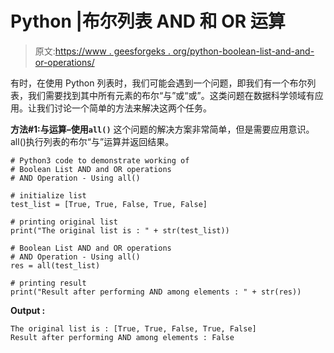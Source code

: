 # Python |布尔列表 AND 和 OR 运算

> 原文:[https://www . geesforgeks . org/python-boolean-list-and-and-or-operations/](https://www.geeksforgeeks.org/python-boolean-list-and-and-or-operations/)

有时，在使用 Python 列表时，我们可能会遇到一个问题，即我们有一个布尔列表，我们需要找到其中所有元素的布尔“与”或“或”。这类问题在数据科学领域有应用。让我们讨论一个简单的方法来解决这两个任务。

**方法#1:与运算–使用`all()`**
这个问题的解决方案非常简单，但是需要应用意识。all()执行列表的布尔“与”运算并返回结果。

```
# Python3 code to demonstrate working of
# Boolean List AND and OR operations
# AND Operation - Using all()

# initialize list
test_list = [True, True, False, True, False]

# printing original list
print("The original list is : " + str(test_list))

# Boolean List AND and OR operations
# AND Operation - Using all()
res = all(test_list)

# printing result
print("Result after performing AND among elements : " + str(res))
```

**Output :**

```
The original list is : [True, True, False, True, False]
Result after performing AND among elements : False

```